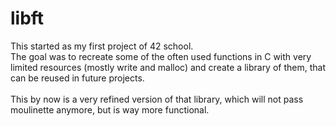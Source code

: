 # libft

This started as my first project of 42 school.<br>
The goal was to recreate some of the often used functions in C with very limited resources (mostly write and malloc) and create a library of them, that can be reused in future projects.<br><br>
This by now is a very refined version of that library, which will not pass moulinette anymore, but is way more functional.<br>
